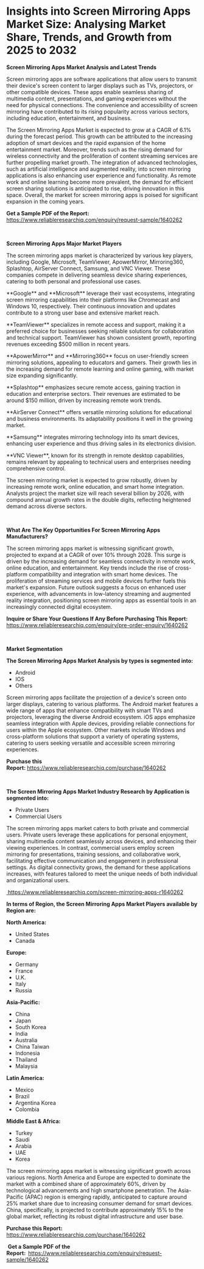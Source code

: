 <p><h1>Insights into Screen Mirroring Apps Market Size: Analysing Market Share, Trends, and Growth from 2025 to 2032</h1></p><p><strong>Screen Mirroring Apps Market Analysis and Latest Trends</strong></p>
<p><p>Screen mirroring apps are software applications that allow users to transmit their device's screen content to larger displays such as TVs, projectors, or other compatible devices. These apps enable seamless sharing of multimedia content, presentations, and gaming experiences without the need for physical connections. The convenience and accessibility of screen mirroring have contributed to its rising popularity across various sectors, including education, entertainment, and business.</p><p>The Screen Mirroring Apps Market is expected to grow at a CAGR of 6.1% during the forecast period. This growth can be attributed to the increasing adoption of smart devices and the rapid expansion of the home entertainment market. Moreover, trends such as the rising demand for wireless connectivity and the proliferation of content streaming services are further propelling market growth. The integration of advanced technologies, such as artificial intelligence and augmented reality, into screen mirroring applications is also enhancing user experience and functionality. As remote work and online learning become more prevalent, the demand for efficient screen sharing solutions is anticipated to rise, driving innovation in this space. Overall, the market for screen mirroring apps is poised for significant expansion in the coming years.</p></p>
<p><strong>Get a Sample PDF of the Report:&nbsp;</strong> <a href="https://www.reliableresearchiq.com/enquiry/request-sample/1640262?utm_campaign=3124&utm_medium=2&utm_source=Github&utm_content=ia&utm_term=16042025&utm_id=screen-mirroring-apps">https://www.reliableresearchiq.com/enquiry/request-sample/1640262</a></p>
<p>&nbsp;</p>
<p><strong>Screen Mirroring Apps Major Market Players</strong></p>
<p><p>The screen mirroring apps market is characterized by various key players, including Google, Microsoft, TeamViewer, ApowerMirror, Mirroring360, Splashtop, AirServer Connect, Samsung, and VNC Viewer. These companies compete in delivering seamless device sharing experiences, catering to both personal and professional use cases.</p><p>**Google** and **Microsoft** leverage their vast ecosystems, integrating screen mirroring capabilities into their platforms like Chromecast and Windows 10, respectively. Their continuous innovation and updates contribute to a strong user base and extensive market reach.</p><p>**TeamViewer** specializes in remote access and support, making it a preferred choice for businesses seeking reliable solutions for collaboration and technical support. TeamViewer has shown consistent growth, reporting revenues exceeding $500 million in recent years.</p><p>**ApowerMirror** and **Mirroring360** focus on user-friendly screen mirroring solutions, appealing to educators and gamers. Their growth lies in the increasing demand for remote learning and online gaming, with market size expanding significantly.</p><p>**Splashtop** emphasizes secure remote access, gaining traction in education and enterprise sectors. Their revenues are estimated to be around $150 million, driven by increasing remote work trends.</p><p>**AirServer Connect** offers versatile mirroring solutions for educational and business environments. Its adaptability positions it well in the growing market.</p><p>**Samsung** integrates mirroring technology into its smart devices, enhancing user experience and thus driving sales in its electronics division.</p><p>**VNC Viewer**, known for its strength in remote desktop capabilities, remains relevant by appealing to technical users and enterprises needing comprehensive control.</p><p>The screen mirroring market is expected to grow robustly, driven by increasing remote work, online education, and smart home integration. Analysts project the market size will reach several billion by 2026, with compound annual growth rates in the double digits, reflecting heightened demand across diverse sectors.</p></p>
<p>&nbsp;</p>
<p><strong>What Are The Key Opportunities For Screen Mirroring Apps Manufacturers?</strong></p>
<p><p>The screen mirroring apps market is witnessing significant growth, projected to expand at a CAGR of over 10% through 2028. This surge is driven by the increasing demand for seamless connectivity in remote work, online education, and entertainment. Key trends include the rise of cross-platform compatibility and integration with smart home devices. The proliferation of streaming services and mobile devices further fuels this market's expansion. Future outlook suggests a focus on enhanced user experience, with advancements in low-latency streaming and augmented reality integration, positioning screen mirroring apps as essential tools in an increasingly connected digital ecosystem.</p></p>
<p><strong>Inquire or Share Your Questions If Any Before Purchasing This Report:</strong> <a href="https://www.reliableresearchiq.com/enquiry/pre-order-enquiry/1640262?utm_campaign=3124&utm_medium=2&utm_source=Github&utm_content=ia&utm_term=16042025&utm_id=screen-mirroring-apps">https://www.reliableresearchiq.com/enquiry/pre-order-enquiry/1640262</a></p>
<p>&nbsp;</p>
<p><strong>Market Segmentation</strong></p>
<p><strong>The Screen Mirroring Apps Market Analysis by types is segmented into:</strong></p>
<p><ul><li>Android</li><li>IOS</li><li>Others</li></ul></p>
<p><p>Screen mirroring apps facilitate the projection of a device's screen onto larger displays, catering to various platforms. The Android market features a wide range of apps that enhance compatibility with smart TVs and projectors, leveraging the diverse Android ecosystem. iOS apps emphasize seamless integration with Apple devices, providing reliable connections for users within the Apple ecosystem. Other markets include Windows and cross-platform solutions that support a variety of operating systems, catering to users seeking versatile and accessible screen mirroring experiences.</p></p>
<p><strong>Purchase this Report:&nbsp;</strong><a href="https://www.reliableresearchiq.com/purchase/1640262?utm_campaign=3124&utm_medium=2&utm_source=Github&utm_content=ia&utm_term=16042025&utm_id=screen-mirroring-apps">https://www.reliableresearchiq.com/purchase/1640262</a></p>
<p>&nbsp;</p>
<p><strong>The Screen Mirroring Apps Market Industry Research by Application is segmented into:</strong></p>
<p><ul><li>Private Users</li><li>Commercial Users</li></ul></p>
<p><p>The screen mirroring apps market caters to both private and commercial users. Private users leverage these applications for personal enjoyment, sharing multimedia content seamlessly across devices, and enhancing their viewing experiences. In contrast, commercial users employ screen mirroring for presentations, training sessions, and collaborative work, facilitating effective communication and engagement in professional settings. As digital connectivity grows, the demand for these applications increases, with features tailored to meet the unique needs of both individual and organizational users.</p></p>
<p><a href="https://www.reliableresearchiq.com/screen-mirroring-apps-r1640262?utm_campaign=3124&utm_medium=2&utm_source=Github&utm_content=ia&utm_term=16042025&utm_id=screen-mirroring-apps">&nbsp;https://www.reliableresearchiq.com/screen-mirroring-apps-r1640262</a></p>
<p><strong>In terms of Region, the Screen Mirroring Apps Market Players available by Region are:</strong></p>
<p>
    <p> <strong> North America: </strong>
        <ul>
            <li>United States</li>
            <li>Canada</li>
        </ul>
        </p> 
    <p> <strong> Europe: </strong>
        <ul>
            <li>Germany</li>
            <li>France</li>
            <li>U.K.</li>
            <li>Italy</li>
            <li>Russia</li>
        </ul>
        </p> 
    <p> <strong> Asia-Pacific: </strong>
        <ul>
            <li>China</li>
            <li>Japan</li>
            <li>South Korea</li>
            <li>India</li>
            <li>Australia</li>
            <li>China Taiwan</li>
            <li>Indonesia</li>
            <li>Thailand</li>
            <li>Malaysia</li>
        </ul>
        </p> 
    <p> <strong> Latin America: </strong>
        <ul>
            <li>Mexico</li>
            <li>Brazil</li>
            <li>Argentina Korea</li>
            <li>Colombia</li>
        </ul>
        </p> 
    <p> <strong> Middle East & Africa: </strong>
        <ul>
            <li>Turkey</li>
            <li>Saudi</li>
            <li>Arabia</li>
            <li>UAE</li>
            <li>Korea</li>
        </ul>
    </p>
    </p>
<p><p>The screen mirroring apps market is witnessing significant growth across various regions. North America and Europe are expected to dominate the market with a combined share of approximately 60%, driven by technological advancements and high smartphone penetration. The Asia-Pacific (APAC) region is emerging rapidly, anticipated to capture around 25% market share due to increasing consumer demand for smart devices. China, specifically, is projected to contribute approximately 15% to the global market, reflecting its robust digital infrastructure and user base.</p></p>
<p><strong>Purchase this Report: </strong><a href="https://www.reliableresearchiq.com/purchase/1640262?utm_campaign=3124&utm_medium=2&utm_source=Github&utm_content=ia&utm_term=16042025&utm_id=screen-mirroring-apps">https://www.reliableresearchiq.com/purchase/1640262</a></p>
<p>&nbsp;<strong>Get a Sample PDF of the Report:&nbsp;&nbsp;</strong><a href="https://www.reliableresearchiq.com/enquiry/request-sample/1640262?utm_campaign=3124&utm_medium=2&utm_source=Github&utm_content=ia&utm_term=16042025&utm_id=screen-mirroring-apps">https://www.reliableresearchiq.com/enquiry/request-sample/1640262</a></p>
<p><strong></strong></p>
<p><p></p><p></p><p></p></p>